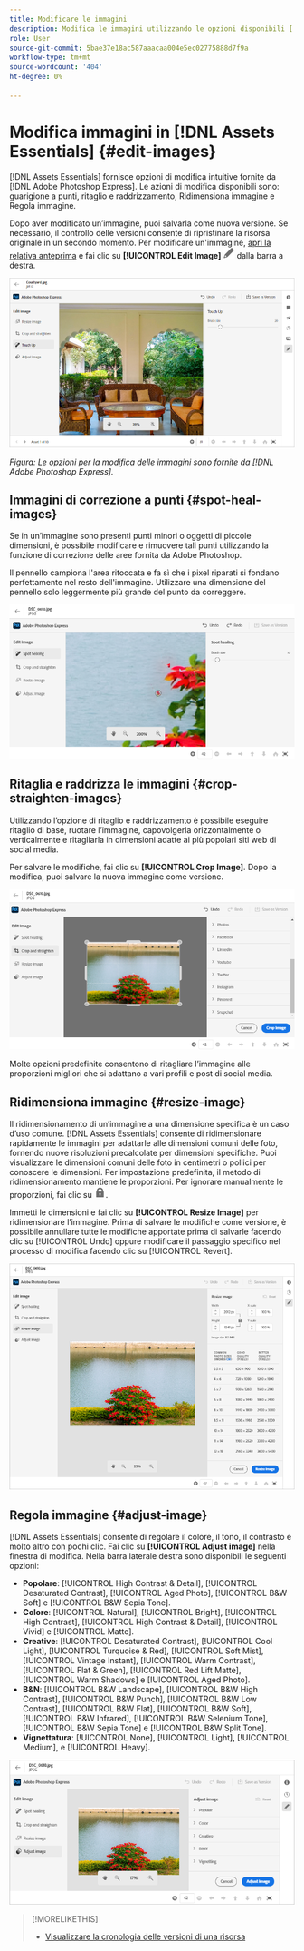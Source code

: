 ```yaml
---
title: Modificare le immagini
description: Modifica le immagini utilizzando le opzioni disponibili [!DNL Adobe Photoshop Express] e salva le immagini aggiornate come versioni.
role: User
source-git-commit: 5bae37e18ac587aaacaa004e5ec02775888d7f9a
workflow-type: tm+mt
source-wordcount: '404'
ht-degree: 0%

---
```



# Modifica immagini in [!DNL Assets Essentials] {#edit-images}

[!DNL Assets Essentials] fornisce opzioni di modifica intuitive fornite da  [!DNL Adobe Photoshop Express]. Le azioni di modifica disponibili sono: guarigione a punti, ritaglio e raddrizzamento, Ridimensiona immagine e Regola immagine.

Dopo aver modificato un’immagine, puoi salvarla come nuova versione. Se necessario, il controllo delle versioni consente di ripristinare la risorsa originale in un secondo momento. Per modificare un&#39;immagine, [apri la relativa anteprima](/help/navigate-view.md#preview-assets) e fai clic su **[!UICONTROL Edit Image]** ![icona di modifica](assets/do-not-localize/edit-icon.png) dalla barra a destra.

![Opzioni per modificare un’immagine](assets/edit-image2.png)

*Figura: Le opzioni per la modifica delle immagini sono fornite da  [!DNL Adobe Photoshop Express].*

## Immagini di correzione a punti {#spot-heal-images}

Se in un’immagine sono presenti punti minori o oggetti di piccole dimensioni, è possibile modificare e rimuovere tali punti utilizzando la funzione di correzione delle aree fornita da Adobe Photoshop.

Il pennello campiona l&#39;area ritoccata e fa sì che i pixel riparati si fondano perfettamente nel resto dell&#39;immagine. Utilizzare una dimensione del pennello solo leggermente più grande del punto da correggere.

![Opzione di modifica della correzione al volo](assets/edit-spot-healing.png)

<!-- TBD: See if we should give backlinks to PS docs for these concepts.
For more information about how Spot Healing works in Photoshop, see [retouching and repairing photos](https://helpx.adobe.com/photoshop/using/retouching-repairing-images.html). -->

## Ritaglia e raddrizza le immagini {#crop-straighten-images}

Utilizzando l’opzione di ritaglio e raddrizzamento è possibile eseguire ritaglio di base, ruotare l’immagine, capovolgerla orizzontalmente o verticalmente e ritagliarla in dimensioni adatte ai più popolari siti web di social media.

Per salvare le modifiche, fai clic su **[!UICONTROL Crop Image]**. Dopo la modifica, puoi salvare la nuova immagine come versione.

![Opzione per ritagliare e raddrizzare](assets/edit-crop-straighten.png)

Molte opzioni predefinite consentono di ritagliare l’immagine alle proporzioni migliori che si adattano a vari profili e post di social media.

## Ridimensiona immagine {#resize-image}

Il ridimensionamento di un’immagine a una dimensione specifica è un caso d’uso comune. [!DNL Assets Essentials] consente di ridimensionare rapidamente le immagini per adattarle alle dimensioni comuni delle foto, fornendo nuove risoluzioni precalcolate per dimensioni specifiche. Puoi visualizzare le dimensioni comuni delle foto in centimetri o pollici per conoscere le dimensioni. Per impostazione predefinita, il metodo di ridimensionamento mantiene le proporzioni. Per ignorare manualmente le proporzioni, fai clic su ![](assets/do-not-localize/lock-closed-icon.png).

Immetti le dimensioni e fai clic su **[!UICONTROL Resize Image]** per ridimensionare l’immagine. Prima di salvare le modifiche come versione, è possibile annullare tutte le modifiche apportate prima di salvarle facendo clic su [!UICONTROL Undo] oppure modificare il passaggio specifico nel processo di modifica facendo clic su [!UICONTROL Revert].

![Opzioni per il ridimensionamento di un’immagine](assets/resize-image.png)

## Regola immagine {#adjust-image}

[!DNL Assets Essentials] consente di regolare il colore, il tono, il contrasto e molto altro con pochi clic. Fai clic su **[!UICONTROL Adjust image]** nella finestra di modifica. Nella barra laterale destra sono disponibili le seguenti opzioni:

* **Popolare**:  [!UICONTROL High Contrast & Detail],  [!UICONTROL Desaturated Contrast],  [!UICONTROL Aged Photo],  [!UICONTROL B&W Soft] e  [!UICONTROL B&W Sepia Tone].
* **Colore**:  [!UICONTROL Natural],  [!UICONTROL Bright],  [!UICONTROL High Contrast],  [!UICONTROL High Contrast & Detail],  [!UICONTROL Vivid] e  [!UICONTROL Matte].
* **Creative**:  [!UICONTROL Desaturated Contrast],  [!UICONTROL Cool Light],  [!UICONTROL Turquoise & Red],  [!UICONTROL Soft Mist],  [!UICONTROL Vintage Instant],  [!UICONTROL Warm Contrast],  [!UICONTROL Flat & Green],  [!UICONTROL Red Lift Matte],  [!UICONTROL Warm Shadows] e  [!UICONTROL Aged Photo].
* **B&amp;N**:  [!UICONTROL B&W Landscape],  [!UICONTROL B&W High Contrast],  [!UICONTROL B&W Punch],  [!UICONTROL B&W Low Contrast],  [!UICONTROL B&W Flat],  [!UICONTROL B&W Soft],  [!UICONTROL B&W Infrared],  [!UICONTROL B&W Selenium Tone],  [!UICONTROL B&W Sepia Tone] e  [!UICONTROL B&W Split Tone].
* **Vignettatura**:  [!UICONTROL None],  [!UICONTROL Light],  [!UICONTROL Medium], e  [!UICONTROL Heavy].

![Regolare l’immagine modificando](assets/adjust-image.png)

<!--
TBD: Insert a video of the available social media options.
-->

>[!MORELIKETHIS]
>
>* [Visualizzare la cronologia delle versioni di una risorsa](/help/navigate-view.md)

